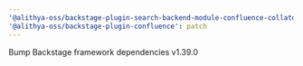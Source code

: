```yaml
---
'@alithya-oss/backstage-plugin-search-backend-module-confluence-collator': patch
'@alithya-oss/backstage-plugin-confluence': patch
---
```


Bump Backstage framework dependencies v1.39.0
